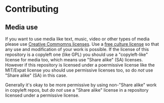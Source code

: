 # Contributing

## Media use

If you want to use media like text, music, video or other types of media please use [Creative Commomns licenses](https://creativecommons.org/).
Use a [free culture license](https://creativecommons.org/freeworks) so that any use and modification of your work is possible.
If the license of this repository is a copyleft one (like GPL) you should use a "copyleft-like" license for media too, which means use "Share alike" (SA) licenses.
However if this repository is licensed under a poermissive license like the MIT/Expat license you should use permissive licenses too, so do *not* use "Share alike" (SA) in this case.

Generally it's okay to be more permissive by using non-"Share alike" work in copyleft repos, but *do not* use a "Share alike" license in a repository licensed under a permissive license.

